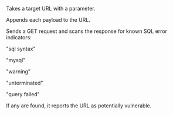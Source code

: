 Takes a target URL with a parameter.

Appends each payload to the URL.

Sends a GET request and scans the response for known SQL error indicators:

"sql syntax"

"mysql"

"warning"

"unterminated"

"query failed"

If any are found, it reports the URL as potentially vulnerable.
